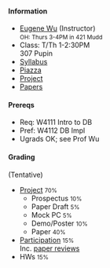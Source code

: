 #### Information 

* [Eugene Wu](http://www.eugenewu.net) (Instructor)     
  <small>OH: Thurs 3-4PM in 421 Mudd</small>   
* Class: T/Th 1-2:30PM   
  307 Pupin 
* [Syllabus](./syllabus)
* [Piazza](https://piazza.com/class/jpqearvq2qq201)
* [Project](./projects)
* [Papers](./reviews)


#### Prereqs

* Req: W4111 Intro to DB
* Pref: W4112 DB Impl
* Ugrads OK; see Prof Wu

#### Grading 

(Tentative)

* [Project](./projects) <small>70%</small>
  * Prospectus <small>10%</small>
  * Paper Draft <small>5%</small>
  * Mock PC <small>5%</small>
  * Demo/Poster <small>10%</small>
  * Paper <small>40%</small>
* [Participation](./syllabus#participation)  <small>15%</small>    
  Inc. [paper reviews](./syllabus#reading)
* HWs <small>15%</small>





